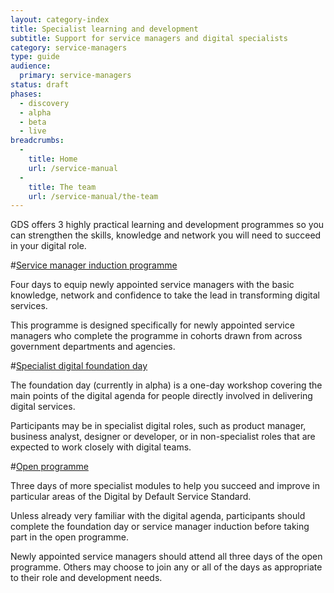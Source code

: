 ```yaml
---
layout: category-index
title: Specialist learning and development
subtitle: Support for service managers and digital specialists
category: service-managers
type: guide
audience:
  primary: service-managers
status: draft
phases:
  - discovery
  - alpha
  - beta
  - live
breadcrumbs:
  -
    title: Home
    url: /service-manual
  -
    title: The team
    url: /service-manual/the-team
---
```


GDS offers 3 highly practical learning and development programmes so you can strengthen the skills, knowledge and network you will need to succeed in your digital role.

#[Service manager induction programme](service-manager-induction.html)

Four days to equip newly appointed service managers with the basic knowledge, network and confidence to take the lead in transforming digital services.

This programme is designed specifically for newly appointed service managers who complete the programme in cohorts drawn from across government departments and agencies.

#[Specialist digital foundation day](foundation-day.html)

The foundation day (currently in alpha) is a one-day workshop covering the main points of the digital agenda for people directly involved in delivering digital services.

Participants may be in specialist digital roles, such as product manager, business analyst, designer or developer, or in non-specialist roles that are expected to work closely with digital teams.

#[Open programme](open-programme.html)

Three days of more specialist modules to help you succeed and improve in particular areas of the Digital by Default Service Standard.

Unless already very familiar with the digital agenda, participants should complete the foundation day or service manager induction before taking part in the open programme.

Newly appointed service managers should attend all three days of the open programme. Others may choose to join any or all of the days as appropriate to their role and development needs.
